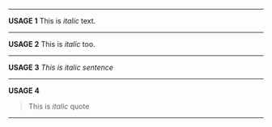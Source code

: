 *** 
**USAGE 1**
This is _italic_ text.
***
**USAGE 2**
This is *italic* too.
***
**USAGE 3**
_This is italic sentence_
***
**USAGE 4**
> This is _italic_ quote
***